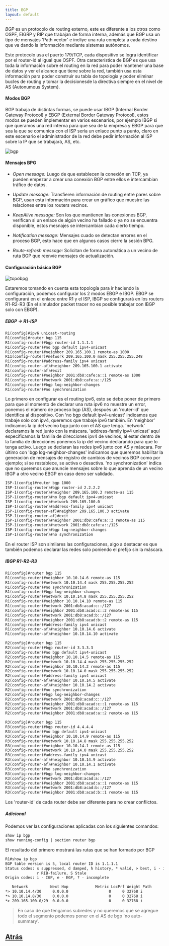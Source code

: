 ```yaml
---
title: BGP
layout: default
---
```

*BGP* es un protocolo de routing externo, este es diferente a los otros como OSPF, EIGRP y RIP que trabajan de forma interna, además que BGP usa un tipo de mensajes 'Path vector' e incliye una ruta completa a cada destino que va dando la información mediante sistemas autónomos.

Este protocolo usa el puerto 179/TCP, cada dispositivo se logra identificar por el router-id al igual que OSPF. Otra característica de BGP es que usa toda la información sobre el routing en la red para poder mantener una base de datos y ver el alcance que tiene sobre la red, también usa esta información para poder construir su tabla de topología y poder eliminar bucles de routing y tomar la decisionesde la directiva siempre en el nivel de AS (Autonumous System).

#### Modos BGP

BGP trabaja de distintas formas, se puede usar IBGP (Internal Border Gateway Protocol) y EBGP (External Border Gateway Protocol), estos modos se pueden implementar en varios escenarios, por ejemplo IBGP si que queramos una red interna para que sea de la empresa y EBGP para que sea la que se comunica con el ISP sería un enlace punto a punto, claro en este escenario el administrador de la red debe pedir información al ISP sobre la IP que se trabajará, AS, etc.

![bgp](https://www.networkstraining.com/wp-content/uploads/2017/03/ebgp-ibgp.jpg)

#### Mensajes BPG

* *Open message:* Luego de que establecen la conexión en TCP, ya pueden empezar a crear una conexión BGP entre ellos e intercambian tráfico de datos.

* *Update message:*  Transfieren información de routing entre pares sobre BGP, usan esta información para crear un gráfico que muestre las relaciones entre los routers vecinos.

* *KeepAlive message:* Son los que mantienen las conexiones BGP, verifican si un enlace de algún vecino ha fallado o ya no se encuentra disponible, estos mesnajes se intercambian cada cierto tiempo.

* *Notification message:* Mensajes cuado se detectan errores en el proceso BGP, esto hace que en algunos casos cierre la sesión BPG.

* *Route-refresh message:* Solicitan de forma automática a un vecino de ruta BGP que reenvíe mensajes de actualización. 

#### Configuración básica BGP

![topobpg](https://blogger.googleusercontent.com/img/b/R29vZ2xl/AVvXsEgXDeFRY-8UvXdII_1NeEOn5e5lNfm5EgQSYGXPBA9M8NsLdKWzQMukt1xFO9isbl5MtxNP6HARvQKpTS88-mp1QvlE4Mt8vJ4kZa_bFdBOiIh1DCXzjkcSescKRbWWHQPUEDb9wsezSeqQ5Pg_DSNj7QaTvJpWFS0iMPTGKMvO5NiEB0z7uNIy06UZyQ/s775/bgp.JPG)

Estaremos tomando en cuenta esta topología para ir haciendo la configuración, podemos configurar los 2 modos EBGP e IBGP. EBGP se configurará en el enlace entre R1 y el ISP, IBGP se configurará en los routers R1-R2-R3 (En el simulador packet tracer no es posible trabajar con IBGP solo con EBGP).

##### EBGP -> R1-ISP
```html
R1(config)#ipv6 unicast-routing
R1(config)#router bgp 115
R1(config-router)#bgp router-id 1.1.1.1
R1(config-router)#no bgp default ipv4-unicast
R1(config-router)#neighbor 209.165.100.1 remote-as 1000
R11(config-router)#network 209.165.100.0 mask 255.255.255.248
R1(config-router)#address-family ipv4 unicast
R1(config-router-af)#neighbor 209.165.100.1 activate
R1(config-router-af)#exit
R1(config-router)#neighbor 2001:db8:cafe:a::1 remote-as 1000
R1(config-router)#network 2001:db8:cafe:a::/125
R1(config-router)#bgp log-neighbor-changes
R1(config-router)#no synchronization
```

Lo primero en configurar es el routing ipv6, esto se debe poner de primero para que al momento de declarar una ruta ipv6 no muestre un error, ponemos el número de proceso bgp (AS), después un 'router-id' que identifica al dispositivo. Con 'no bgp default ipv4-unicast' indicamos que trabaje solo con ipv4, queremos que trabaje ipv6 también. En 'neighbor' indicamos la ip del vecino bgp junto con el AS que tenga. 'network' declaramos la red junto con la máscara. 'address-family ipv4 unicast' aquí especificamos la familia de direcciones ipv4 de vecinos, al estar dentro de la familia de direcciones ponemos la ip del vecino declarando para que lo tenga activo. Luego se declaran las redes ipv6 junto con AS y máscara. Por último con 'bgp log-neighbor-changes' indicamos que queremos habilitar la generación de mensajes de registro de cambios de vecinos BGP como por ejemplo; si se restablece, se activa o desactiva. 'no synchronization' indica que no queremos que anuncie mensajes sobre lo que aprenda de un vecino IBGP a otro vecino EBGP en caso deno ser validado.

```html
ISP-1(config)#router bgp 1000
ISP-1(config-router)#bgp router-id 2.2.2.2
ISP-1(config-router)#neighbor 209.165.100.3 remote-as 115
ISP-1(config-router)#no bgp default ipv4-unicast
ISP-1(config-router)#network 209.165.100.0
ISP-1(config-router)#address-family ipv4 unicast
ISP-1(config-router-af)#neighbor 209.165.100.3 activate
ISP-1(config-router-af)#exit
ISP-1(config-router)#neighbor 2001:db8:cafe:a::3 remote-as 115
ISP-1(config-router)#network 2001:db8:cafe:a::/125
ISP-1(config-router)#bgp log-neighbor-changes
ISP-1(config-router)#no synchronization
```
En el router ISP son similares las configuraciones, algo a destacar es que también podemos declarar las redes solo poniendo el prefijo sin la máscara.

##### IBGP R1-R2-R3
```html
R1(config)#router bgp 115
R1(config-router)#neighbor 10.10.14.6 remote-as 115	
R1(config-router)#network 10.10.14.4 mask 255.255.255.252
R1(config-router)#no synchronization 
R1(config-router)#bgp log-neighbor-changes 
R1(config-router)#network 10.10.14.8 mask 255.255.255.252
R1(config-router)#neighbor 10.10.14.10 remote-as 115
R1(config-router)#network 2001:db8:acad:c::/127
R1(config-router)#neighbor 2001:db8:acad:c::2 remote-as 115
R1(config-router)#network 2001:db8:acad:b::/127
R1(config-router)#neighbor 2001:db8:acad:b::2 remote-as 115
R1(config-router)#address-family ipv4 unicast
R1(config-router-af)#neighbor 10.10.14.6 activate
R1(config-router-af)#neighbor 10.10.14.10 activate
```

```html
R2(config)#router bgp 115
R2(config-router)#bgp router-id 3.3.3.3
R2(config-router)#no bgp default ipv4-unicast
R2(config-router)#neighbor 10.10.14.5 remote-as 115
R2(config-router)#network 10.10.14.4 mask 255.255.255.252
R2(config-router)#neighbor 10.10.14.2 remote-as 115
R2(config-router)#network 10.10.14.0 mask 255.255.255.252
R2(config-router)#address-family ipv4 unicast
R2(config-router-af)#neighbor 10.10.14.5 activate
R2(config-router-af)#neighbor 10.10.14.2 activate
R2(config-router)#no synchronization 
R2(config-router)#bgp log-neighbor-changes 
R2(config-router)#network 2001:db8:acad:c::/127
R2(config-router)#neighbor 2001:db8:acad:c::1 remote-as 115
R2(config-router)#network 2001:db8:acad:a::/127
R2(config-router)#neighbor 2001:db8:acad:a::2 remote-as 115
```

```html
R3(config)#router bgp 115
R3(config-router)#bgp router-id 4.4.4.4
R3(config-router)#no bgp default ipv4-unicast
R3(config-router)#neighbor 10.10.14.9 remote-as 115
R3(config-router)#network 10.10.14.8 mask 255.255.255.252
R3(config-router)#neighbor 10.10.14.1 remote-as 115
R3(config-router)#network 10.10.14.0 mask 255.255.255.252
R3(config-router)#address-family ipv4 unicast
R3(config-router-af)#neighbor 10.10.14.9 activate
R3(config-router-af)#neighbor 10.10.14.1 activate
R3(config-router)#no synchronization 
R3(config-router)#bgp log-neighbor-changes 
R3(config-router)#network 2001:db8:acad:a::/127
R3(config-router)#neighbor 2001:db8:acad:a::1 remote-as 115
R3(config-router)#network 2001:db8:acad:b::/127
R3(config-router)#neighbor 2001:db8:acad:b::1 remote-as 115
```

Los 'router-id' de cada router debe ser diferente para no crear conflictos.

##### Adicional
Podemos ver las configuraciones aplicadas con los siguientes comandos:
```html
show ip bgp
show running-config | section router bgp
```
El resultado del primero mostrará las rutas que se han formado por BGP
```html
R1#show ip bgp
BGP table version is 5, local router ID is 1.1.1.1
Status codes: s suppressed, d damped, h history, * valid, > best, i - internal,
              r RIB-failure, S Stale
Origin codes: i - IGP, e - EGP, ? - incomplete

   Network          Next Hop            Metric LocPrf Weight Path
*> 10.10.14.4/30     0.0.0.0                  0     0 32768 i
*> 10.10.14.8/30     0.0.0.0                  0     0 32768 i
*> 209.165.100.0/29  0.0.0.0                  0     0 32768 i
```
> En caso de que tengamos subredes y no queremos que se agregue todo el segmento podemos poner en el AS de bgp 'no auto-summary'.

## [Atrás](./)